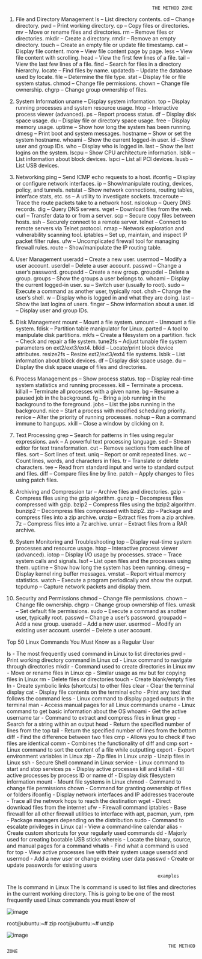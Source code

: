                                                          THE METHOD ZONE


1. File and Directory Management
ls – List directory contents.
cd – Change directory.
pwd – Print working directory.
cp – Copy files or directories.
mv – Move or rename files and directories.
rm – Remove files or directories.
mkdir – Create a directory.
rmdir – Remove an empty directory.
touch – Create an empty file or update file timestamp.
cat – Display file content.
more – View file content page by page.
less – View file content with scrolling.
head – View the first few lines of a file.
tail – View the last few lines of a file.
find – Search for files in a directory hierarchy.
locate – Find files by name.
updatedb – Update the database used by locate.
file – Determine the file type.
stat – Display file or file system status.
chmod – Change file permissions.
chown – Change file ownership.
chgrp – Change group ownership of files.
2. System Information
uname – Display system information.
top – Display running processes and system resource usage.
htop – Interactive process viewer (advanced).
ps – Report process status.
df – Display disk space usage.
du – Display file or directory space usage.
free – Display memory usage.
uptime – Show how long the system has been running.
dmesg – Print boot and system messages.
hostname – Show or set the system hostname.
whoami – Show the current logged-in user.
id – Show user and group IDs.
who – Display who is logged in.
last – Show the last logins on the system.
lscpu – Show CPU architecture information.
lsblk – List information about block devices.
lspci – List all PCI devices.
lsusb – List USB devices.




3. Networking
ping – Send ICMP echo requests to a host.
ifconfig – Display or configure network interfaces.
ip – Show/manipulate routing, devices, policy, and tunnels.
netstat – Show network connections, routing tables, interface stats, etc.
ss – A utility to investigate sockets.
traceroute – Trace the route packets take to a network host.
nslookup – Query DNS records.
dig – Query DNS servers.
wget – Download files from the web.
curl – Transfer data to or from a server.
scp – Secure copy files between hosts.
ssh – Securely connect to a remote server.
telnet – Connect to remote servers via Telnet protocol.
nmap – Network exploration and vulnerability scanning tool.
iptables – Set up, maintain, and inspect IP packet filter rules.
ufw – Uncomplicated firewall tool for managing firewall rules.
route – Show/manipulate the IP routing table.





4. User Management
useradd – Create a new user.
usermod – Modify a user account.
userdel – Delete a user account.
passwd – Change a user’s password.
groupadd – Create a new group.
groupdel – Delete a group.
groups – Show the groups a user belongs to.
whoami – Display the current logged-in user.
su – Switch user (usually to root).
sudo – Execute a command as another user, typically root.
chsh – Change the user’s shell.
w – Display who is logged in and what they are doing.
last – Show the last logins of users.
finger – Show information about a user.
id – Display user and group IDs.




5. Disk Management
mount – Mount a file system.
umount – Unmount a file system.
fdisk – Partition table manipulator for Linux.
parted – A tool to manipulate disk partitions.
mkfs – Create a filesystem on a partition.
fsck – Check and repair a file system.
tune2fs – Adjust tunable file system parameters on ext2/ext3/ext4.
blkid – Locate/print block device attributes.
resize2fs – Resize ext2/ext3/ext4 file systems.
lsblk – List information about block devices.
df – Display disk space usage.
du – Display the disk space usage of files and directories.




6. Process Management
ps – Show process status.
top – Display real-time system statistics and running processes.
kill – Terminate a process.
killall – Terminate all processes with a given name.
bg – Resume a paused job in the background.
fg – Bring a job running in the background to the foreground.
jobs – List the jobs running in the background.
nice – Start a process with modified scheduling priority.
renice – Alter the priority of running processes.
nohup – Run a command immune to hangups.
xkill – Close a window by clicking on it.




7. Text Processing
grep – Search for patterns in files using regular expressions.
awk – A powerful text processing language.
sed – Stream editor for text transformation.
cut – Remove sections from each line of files.
sort – Sort lines of text.
uniq – Report or omit repeated lines.
wc – Count lines, words, and characters in files.
tr – Translate or delete characters.
tee – Read from standard input and write to standard output and files.
diff – Compare files line by line.
patch – Apply changes to files using patch files.



8. Archiving and Compression
tar – Archive files and directories.
gzip – Compress files using the gzip algorithm.
gunzip – Decompress files compressed with gzip.
bzip2 – Compress files using the bzip2 algorithm.
bunzip2 – Decompress files compressed with bzip2.
zip – Package and compress files into a zip archive.
unzip – Extract files from a zip archive.
7z – Compress files into a 7z archive.
unrar – Extract files from a RAR archive.


9. System Monitoring and Troubleshooting
top – Display real-time system processes and resource usage.
htop – Interactive process viewer (advanced).
iotop – Display I/O usage by processes.
strace – Trace system calls and signals.
lsof – List open files and the processes using them.
uptime – Show how long the system has been running.
dmesg – Display kernel ring buffer messages.
vmstat – Report virtual memory statistics.
watch – Execute a program periodically and show the output.
tcpdump – Capture network packets and display them.



10. Security and Permissions
chmod – Change file permissions.
chown – Change file ownership.
chgrp – Change group ownership of files.
umask – Set default file permissions.
sudo – Execute a command as another user, typically root.
passwd – Change a user’s password.
groupadd – Add a new group.
useradd – Add a new user.
usermod – Modify an existing user account.
userdel – Delete a user account.





Top 50 Linux Commands You Must Know as a Regular User


ls - The most frequently used command in Linux to list directories
pwd - Print working directory command in Linux
cd - Linux command to navigate through directories
mkdir - Command used to create directories in Linux
mv - Move or rename files in Linux
cp - Similar usage as mv but for copying files in Linux
rm - Delete files or directories
touch - Create blank/empty files
ln - Create symbolic links (shortcuts) to other files
clear - Clear the terminal display
cat - Display file contents on the terminal
echo - Print any text that follows the command
less - Linux command to display paged outputs in the terminal
man - Access manual pages for all Linux commands
uname - Linux command to get basic information about the OS
whoami - Get the active username
tar - Command to extract and compress files in linux
grep - Search for a string within an output
head - Return the specified number of lines from the top
tail - Return the specified number of lines from the bottom
diff - Find the difference between two files
cmp - Allows you to check if two files are identical
comm - Combines the functionality of diff and cmp
sort - Linux command to sort the content of a file while outputting
export - Export environment variables in Linux
zip - Zip files in Linux
unzip - Unzip files in Linux
ssh - Secure Shell command in Linux
service - Linux command to start and stop services
ps - Display active processes
kill and killall - Kill active processes by process ID or name
df - Display disk filesystem information
mount - Mount file systems in Linux
chmod - Command to change file permissions
chown - Command for granting ownership of files or folders
ifconfig - Display network interfaces and IP addresses
traceroute - Trace all the network hops to reach the destination
wget - Direct download files from the internet
ufw - Firewall command
iptables - Base firewall for all other firewall utilities to interface with
apt, pacman, yum, rpm - Package managers depending on the distribution
sudo - Command to escalate privileges in Linux
cal - View a command-line calendar
alias - Create custom shortcuts for your regularly used commands
dd - Majorly used for creating bootable USB sticks
whereis - Locate the binary, source, and manual pages for a command
whatis - Find what a command is used for
top - View active processes live with their system usage
useradd and usermod - Add a new user or change existing user data
passwd - Create or update passwords for existing users



                                                            examples

The ls command in Linux
The ls command is used to list files and directories in the current working directory. This is going to be one of the most frequently used Linux commands you must know of

![image](https://github.com/user-attachments/assets/820f5e19-4836-496b-b577-9c6f97245991)




root@ubuntu:~# zip <archive name> <file names separated by space>
root@ubuntu:~# unzip <archive name>


![image](https://github.com/user-attachments/assets/fd3902a9-67d5-48f3-95d2-08cf56cd7345)





                                                                THE METHOD ZONE

